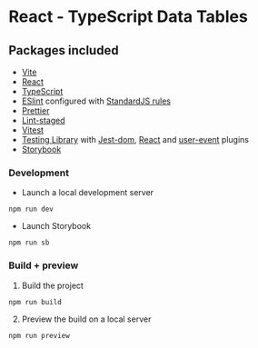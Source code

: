 # React - TypeScript Data Tables

## Packages included

- [Vite](https://vitejs.dev/)
- [React](https://reactjs.org/)
- [TypeScript](https://www.typescriptlang.org/)
- [ESlint](https://eslint.org/) configured with [StandardJS rules](https://standardjs.com/rules.html)
- [Prettier](https://prettier.io/)
- [Lint-staged](https://github.com/okonet/lint-staged)
- [Vitest](https://vitest.dev/)
- [Testing Library](https://testing-library.com/) with [Jest-dom](https://testing-library.com/docs/ecosystem-jest-dom), [React](https://testing-library.com/docs/react-testing-library/intro) and [user-event](https://testing-library.com/docs/user-event/intro/) plugins
- [Storybook](https://storybook.js.org/)

### Development

- Launch a local development server

```
npm run dev
```

- Launch Storybook

```
npm run sb
```

### Build + preview

1. Build the project

```
npm run build
```

2. Preview the build on a local server

```
npm run preview
```
